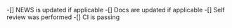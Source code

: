 -[] NEWS is updated if applicable
-[] Docs are updated if applicable
-[] Self review was performed
-[] CI is passing
